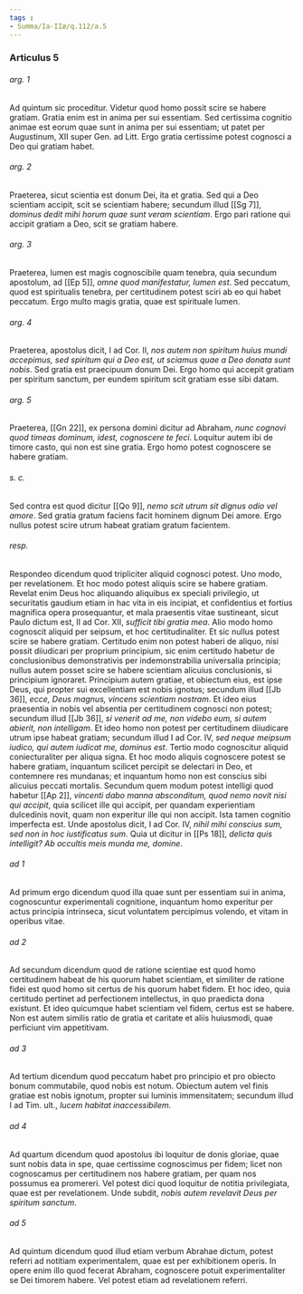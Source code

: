 ```yaml
---
tags : 
- Summa/Ia-IIæ/q.112/a.5
---
```


### Articulus 5

###### arg. 1
Ad quintum sic proceditur. Videtur quod homo possit scire se habere gratiam. Gratia enim est in anima per sui essentiam. Sed certissima cognitio animae est eorum quae sunt in anima per sui essentiam; ut patet per Augustinum, XII super Gen. ad Litt. Ergo gratia certissime potest cognosci a Deo qui gratiam habet.

###### arg. 2
Praeterea, sicut scientia est donum Dei, ita et gratia. Sed qui a Deo scientiam accipit, scit se scientiam habere; secundum illud [[Sg 7]], *dominus dedit mihi horum quae sunt veram scientiam*. Ergo pari ratione qui accipit gratiam a Deo, scit se gratiam habere.

###### arg. 3
Praeterea, lumen est magis cognoscibile quam tenebra, quia secundum apostolum, ad [[Ep 5]], *omne quod manifestatur, lumen est*. Sed peccatum, quod est spiritualis tenebra, per certitudinem potest sciri ab eo qui habet peccatum. Ergo multo magis gratia, quae est spirituale lumen.

###### arg. 4
Praeterea, apostolus dicit, I ad Cor. II, *nos autem non spiritum huius mundi accepimus, sed spiritum qui a Deo est, ut sciamus quae a Deo donata sunt nobis*. Sed gratia est praecipuum donum Dei. Ergo homo qui accepit gratiam per spiritum sanctum, per eundem spiritum scit gratiam esse sibi datam.

###### arg. 5
Praeterea, [[Gn 22]], ex persona domini dicitur ad Abraham, *nunc cognovi quod timeas dominum, idest, cognoscere te feci*. Loquitur autem ibi de timore casto, qui non est sine gratia. Ergo homo potest cognoscere se habere gratiam.

###### s. c.
Sed contra est quod dicitur [[Qo 9]], *nemo scit utrum sit dignus odio vel amore*. Sed gratia gratum faciens facit hominem dignum Dei amore. Ergo nullus potest scire utrum habeat gratiam gratum facientem.

###### resp.
Respondeo dicendum quod tripliciter aliquid cognosci potest. Uno modo, per revelationem. Et hoc modo potest aliquis scire se habere gratiam. Revelat enim Deus hoc aliquando aliquibus ex speciali privilegio, ut securitatis gaudium etiam in hac vita in eis incipiat, et confidentius et fortius magnifica opera prosequantur, et mala praesentis vitae sustineant, sicut Paulo dictum est, II ad Cor. XII, *sufficit tibi gratia mea*. Alio modo homo cognoscit aliquid per seipsum, et hoc certitudinaliter. Et sic nullus potest scire se habere gratiam. Certitudo enim non potest haberi de aliquo, nisi possit diiudicari per proprium principium, sic enim certitudo habetur de conclusionibus demonstrativis per indemonstrabilia universalia principia; nullus autem posset scire se habere scientiam alicuius conclusionis, si principium ignoraret. Principium autem gratiae, et obiectum eius, est ipse Deus, qui propter sui excellentiam est nobis ignotus; secundum illud [[Jb 36]], *ecce, Deus magnus, vincens scientiam nostram*. Et ideo eius praesentia in nobis vel absentia per certitudinem cognosci non potest; secundum illud [[Jb 36]], *si venerit ad me, non videbo eum, si autem abierit, non intelligam*. Et ideo homo non potest per certitudinem diiudicare utrum ipse habeat gratiam; secundum illud I ad Cor. IV, *sed neque meipsum iudico, qui autem iudicat me, dominus est*. Tertio modo cognoscitur aliquid coniecturaliter per aliqua signa. Et hoc modo aliquis cognoscere potest se habere gratiam, inquantum scilicet percipit se delectari in Deo, et contemnere res mundanas; et inquantum homo non est conscius sibi alicuius peccati mortalis. Secundum quem modum potest intelligi quod habetur [[Ap 2]], *vincenti dabo manna absconditum, quod nemo novit nisi qui accipit*, quia scilicet ille qui accipit, per quandam experientiam dulcedinis novit, quam non experitur ille qui non accipit. Ista tamen cognitio imperfecta est. Unde apostolus dicit, I ad Cor. IV, *nihil mihi conscius sum, sed non in hoc iustificatus sum*. Quia ut dicitur in [[Ps 18]], *delicta quis intelligit? Ab occultis meis munda me, domine*.

###### ad 1
Ad primum ergo dicendum quod illa quae sunt per essentiam sui in anima, cognoscuntur experimentali cognitione, inquantum homo experitur per actus principia intrinseca, sicut voluntatem percipimus volendo, et vitam in operibus vitae.

###### ad 2
Ad secundum dicendum quod de ratione scientiae est quod homo certitudinem habeat de his quorum habet scientiam, et similiter de ratione fidei est quod homo sit certus de his quorum habet fidem. Et hoc ideo, quia certitudo pertinet ad perfectionem intellectus, in quo praedicta dona existunt. Et ideo quicumque habet scientiam vel fidem, certus est se habere. Non est autem similis ratio de gratia et caritate et aliis huiusmodi, quae perficiunt vim appetitivam.

###### ad 3
Ad tertium dicendum quod peccatum habet pro principio et pro obiecto bonum commutabile, quod nobis est notum. Obiectum autem vel finis gratiae est nobis ignotum, propter sui luminis immensitatem; secundum illud I ad Tim. ult., *lucem habitat inaccessibilem*.

###### ad 4
Ad quartum dicendum quod apostolus ibi loquitur de donis gloriae, quae sunt nobis data in spe, quae certissime cognoscimus per fidem; licet non cognoscamus per certitudinem nos habere gratiam, per quam nos possumus ea promereri. Vel potest dici quod loquitur de notitia privilegiata, quae est per revelationem. Unde subdit, *nobis autem revelavit Deus per spiritum sanctum*.

###### ad 5
Ad quintum dicendum quod illud etiam verbum Abrahae dictum, potest referri ad notitiam experimentalem, quae est per exhibitionem operis. In opere enim illo quod fecerat Abraham, cognoscere potuit experimentaliter se Dei timorem habere. Vel potest etiam ad revelationem referri.

